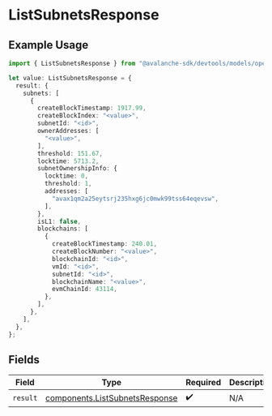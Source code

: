 # ListSubnetsResponse

## Example Usage

```typescript
import { ListSubnetsResponse } from "@avalanche-sdk/devtools/models/operations";

let value: ListSubnetsResponse = {
  result: {
    subnets: [
      {
        createBlockTimestamp: 1917.99,
        createBlockIndex: "<value>",
        subnetId: "<id>",
        ownerAddresses: [
          "<value>",
        ],
        threshold: 151.67,
        locktime: 5713.2,
        subnetOwnershipInfo: {
          locktime: 0,
          threshold: 1,
          addresses: [
            "avax1qm2a25eytsrj235hxg6jc0mwk99tss64eqevsw",
          ],
        },
        isL1: false,
        blockchains: [
          {
            createBlockTimestamp: 240.01,
            createBlockNumber: "<value>",
            blockchainId: "<id>",
            vmId: "<id>",
            subnetId: "<id>",
            blockchainName: "<value>",
            evmChainId: 43114,
          },
        ],
      },
    ],
  },
};
```

## Fields

| Field                                                                            | Type                                                                             | Required                                                                         | Description                                                                      |
| -------------------------------------------------------------------------------- | -------------------------------------------------------------------------------- | -------------------------------------------------------------------------------- | -------------------------------------------------------------------------------- |
| `result`                                                                         | [components.ListSubnetsResponse](../../models/components/listsubnetsresponse.md) | :heavy_check_mark:                                                               | N/A                                                                              |